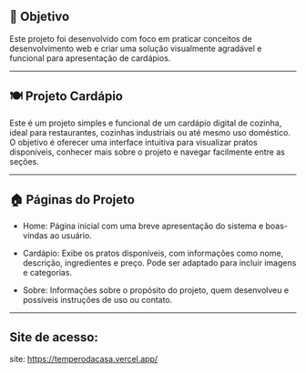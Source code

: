 ﻿## 📌 Objetivo 

Este projeto foi desenvolvido com foco em praticar conceitos de desenvolvimento web e criar uma solução visualmente agradável e funcional para apresentação de cardápios.

---

## 🍽️ Projeto Cardápio
Este é um projeto simples e funcional de um cardápio digital de cozinha, ideal para restaurantes, cozinhas industriais ou até mesmo uso doméstico. O objetivo é oferecer uma interface intuitiva para visualizar pratos disponíveis, conhecer mais sobre o projeto e navegar facilmente entre as seções.

---

## 🏠 Páginas do Projeto

- Home: Página inicial com uma breve apresentação do sistema e boas-vindas ao usuário.

- Cardápio: Exibe os pratos disponíveis, com informações como nome, descrição, ingredientes e preço. Pode ser adaptado para incluir imagens e categorias.

- Sobre: Informações sobre o propósito do projeto, quem desenvolveu e possíveis instruções de uso ou contato.

--- 
## Site de acesso:

site: https://temperodacasa.vercel.app/
